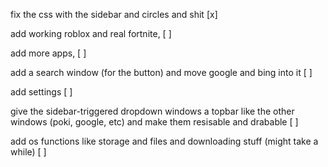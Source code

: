 fix the css with the sidebar and circles and shit [x]

add working roblox and real fortnite, [ ]

add more apps, [ ]

add a search window (for the button) and move google and bing into it  [ ]

add settings [ ]

give the sidebar-triggered dropdown windows a topbar like the other windows (poki, google, etc) and make them resisable and drabable [ ]

add os functions like storage and files and downloading stuff (might take a while) [ ]
